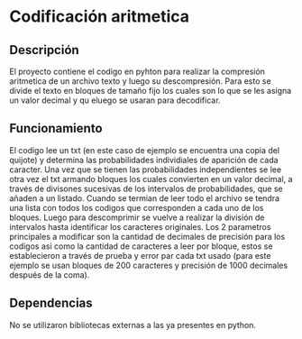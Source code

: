 # Codificación aritmetica
## Descripción
El proyecto contiene el codigo en pyhton para realizar la compresión aritmetica de un archivo texto y luego su descompresión.
Para esto se divide el texto en bloques de tamaño fijo los cuales son lo que se les asigna un valor decimal y qu eluego se usaran para decodificar.

## Funcionamiento 
El codigo lee un txt (en este caso de ejemplo se encuentra una copia del quijote) y determina las probabilidades individiales de aparición de cada caracter. 
Una vez que se tienen las probabilidades independientes se lee otra vez el txt armando bloques los cuales convierten en un valor decimal, a través de divisones sucesivas de los intervalos de probabilidades, que se añaden a un listado.
Cuando se termian de leer todo el archivo se tendra una lista con todos los codigos que corresponden a cada uno de los bloques.
Luego para descomprimir se vuelve a realizar la división de intervalos hasta identificar los caracteres originales.
Los 2 parametros principales a modificar son la cantidad de decimales de precisión para los codigos asi como la cantidad de caracteres a leer por bloque, estos se establecieron a través de prueba y error par cada txt usado 
(para este ejemplo se usan bloques de 200 caracteres y precisión de 1000 decimales después de la coma).

## Dependencias
No se utilizaron bibliotecas externas a las ya presentes en python.
